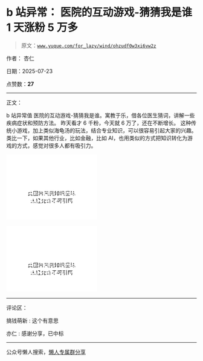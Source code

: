 # b 站异常： 医院的互动游戏-猜猜我是谁 1 天涨粉 5 万多

> 原文：[`www.yuque.com/for_lazy/wind/ohzudf0w3xi6vw2z`](https://www.yuque.com/for_lazy/wind/ohzudf0w3xi6vw2z)

作者： 杏仁

日期：2025-07-23

点赞数：**27**

* * *

正文：

b 站异常值 医院的互动游戏-猜猜我是谁。寓教于乐，借各位医生猜词，讲解一些疾病症状和预防方法。 昨天看才 6 千粉，今天就 6 万了，还在不断增长。
这种传统小游戏，加上类似海龟汤的玩法，结合专业知识，可以很容易引起大家的兴趣。类比一下，如果其他行业，比如金融，比如 AI，也用类似的方式把知识转化为游戏的方式，感觉对很多人都有吸引力。

![](img/d6884ed22d49eb8a5574fbeabde1b8c9.png "None")

![](img/93b75b0b4959252922cae09fb3bf490f.png "None")

* * *

评论区：

搞钱萌新 : 这个有意思

亦仁 : 感谢分享，已中标

* * *

公众号懒人搜索，[懒人专属群分享](https://lazybook.fun/#/blog/group)